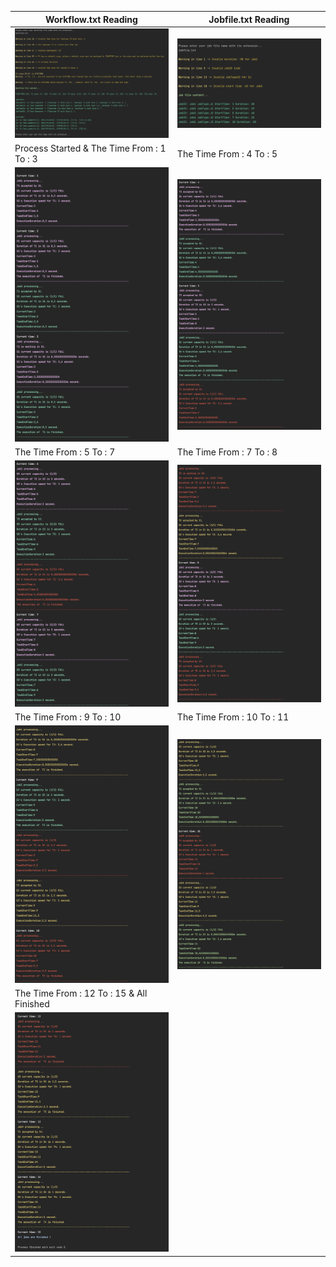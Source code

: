 | Workflow.txt Reading                        | Jobfile.txt Reading        |
|---------------------------------------------|----------------------------|
| ![Asset 1](assets/1.png)                    | ![Asset 2](assets/2.png)   |
| Process Started & The  Time From : 1 To : 3 | The  Time From : 4 To : 5  |
| ![Asset 3](assets/3.png)                    | ![Asset 4](assets/4.png)   |
| The  Time From : 5 To : 7                   | The  Time From : 7 To :  8 |
| ![Asset 5](assets/5.png)                    | ![Asset 6](assets/6.png)   |
| The  Time From : 9  To : 10                 | The  Time From : 10 To : 11 |
| ![Asset 7](assets/7.png)                    | ![Asset 8](assets/8.png)   |
| The  Time From : 12 To : 15 & All Finished  |
| ![Asset 9](assets/9.png)                    |